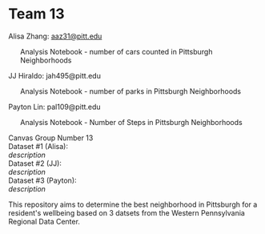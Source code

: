 # Team 13
Alisa Zhang: aaz31@pitt.edu <br>
<ul>Analysis Notebook - number of cars counted in Pittsburgh Neighborhoods<br></ul>
JJ Hiraldo: jah495@pitt.edu<br>
<ul>Analysis Notebook - number of parks in Pittsburgh Neighborhoods <br></ul>
Payton Lin: pal109@pitt.edu<br>
<ul>Analysis Notebook - Number of Steps in Pittsburgh Neighborhoods<br></ul>

Canvas Group Number 13<br>
Dataset #1 (Alisa): <br>
_description_<br>
Dataset #2 (JJ):<br>
_description_<br>
Dataset #3 (Payton):<br>
_description_<br>

This repository aims to determine the best neighborhood in Pittsburgh for a resident's wellbeing based on 3 datsets from the Western Pennsylvania Regional Data Center. 
